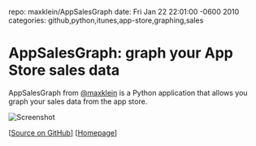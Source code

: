 repo: maxklein/AppSalesGraph
date: Fri Jan 22 22:01:00 -0600 2010
categories: github,python,itunes,app-store,graphing,sales

#  AppSalesGraph: graph your App Store sales data

AppSalesGraph from [@maxklein](http://github.com/maxklein) is a Python application that allows you graph your sales data from the app store.

![Screenshot](http://maxklein.github.com/AppSalesGraph/screenshot_mac.png)

[[Source on GitHub](http://github.com/maxklein/AppSalesGraph/)] [[Homepage](http://maxklein.github.com/AppSalesGraph/)]
